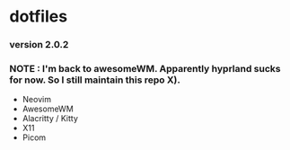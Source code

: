 # dotfiles
### version 2.0.2
### NOTE : I'm back to awesomeWM. Apparently hyprland sucks for now. So I still maintain this repo X).
- Neovim
- AwesomeWM
- Alacritty / Kitty
- X11
- Picom

